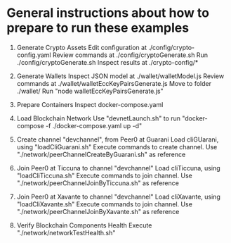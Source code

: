 # General instructions about how to prepare to run these examples

1. Generate Crypto Assets
    Edit configuration at ./config/crypto-config.yaml
    Review commands at ./config/cryptoGenerate.sh
    Run ./config/cryptoGenerate.sh
    Inspect results at ./crypto-config/*

2. Generate Wallets
    Inspect JSON model at ./wallet/walletModel.js
    Review commands at ./wallet/walletEccKeyPairsGenerate.js
    Move to folder ./wallet/
    Run "node walletEccKeyPairsGenerate.js"

3. Prepare Containers
    Inspect docker-compose.yaml

4. Load Blockchain Network
    Use "devnetLaunch.sh" to run "docker-compose -f ./docker-compose.yaml up -d"

5. Create channel "devchannel", from Peer0 at Guarani
    Load cliGUarani, using "loadCliGuarani.sh"
    Execute commands to create channel. Use "./network/peerChannelCreateByGuarani.sh" as reference

6. Join Peer0 at Ticcuna to channel "devchannel"
    Load cliTiccuna, using "loadCliTiccuna.sh"
    Execute commands to join channel. Use "./network/peerChannelJoinByTiccuna.sh" as reference

7. Join Peer0 at Xavante to channel "devchannel"
    Load cliXavante, using "loadCliXavante.sh"
    Execute commands to join channel. Use "./network/peerChannelJoinByXavante.sh" as reference

8. Verify Blockchain Components Health
    Execute "./network/networkTestHealth.sh"
